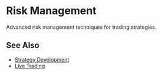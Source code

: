 # Risk Management

Advanced risk management techniques for trading strategies.

## See Also
- [Strategy Development](../guides/strategy-development.md)
- [Live Trading](#live-trading)
